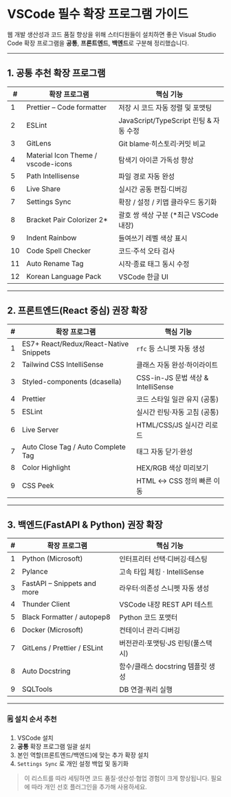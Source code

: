 # VSCode 필수 확장 프로그램 가이드

웹 개발 생산성과 코드 품질 향상을 위해 스터디원들이 설치하면 좋은 Visual Studio Code 확장 프로그램을 **공통**, **프론트엔드**, **백엔드**로 구분해 정리했습니다.

---

## 1. 공통 추천 확장 프로그램

| #   | 확장 프로그램                      | 핵심 기능                              |
| --- | ---------------------------------- | -------------------------------------- |
| 1   | Prettier – Code formatter          | 저장 시 코드 자동 정렬 및 포맷팅       |
| 2   | ESLint                             | JavaScript/TypeScript 린팅 & 자동 수정 |
| 3   | GitLens                            | Git blame·히스토리·커밋 비교           |
| 4   | Material Icon Theme / vscode-icons | 탐색기 아이콘 가독성 향상              |
| 5   | Path Intellisense                  | 파일 경로 자동 완성                    |
| 6   | Live Share                         | 실시간 공동 편집·디버깅                |
| 7   | Settings Sync                      | 확장 / 설정 / 키맵 클라우드 동기화     |
| 8   | Bracket Pair Colorizer 2\*         | 괄호 쌍 색상 구분 (\*최근 VSCode 내장) |
| 9   | Indent Rainbow                     | 들여쓰기 레벨 색상 표시                |
| 10  | Code Spell Checker                 | 코드·주석 오타 검사                    |
| 11  | Auto Rename Tag                    | 시작·종료 태그 동시 수정               |
| 12  | Korean Language Pack               | VSCode 한글 UI                         |

---

## 2. 프론트엔드(React 중심) 권장 확장

| #   | 확장 프로그램                          | 핵심 기능                          |
| --- | -------------------------------------- | ---------------------------------- |
| 1   | ES7+ React/Redux/React-Native Snippets | `rfc` 등 스니펫 자동 생성          |
| 2   | Tailwind CSS IntelliSense              | 클래스 자동 완성·하이라이트        |
| 3   | Styled-components (dcasella)           | CSS-in-JS 문법 색상 & IntelliSense |
| 4   | Prettier                               | 코드 스타일 일관 유지 (공통)       |
| 5   | ESLint                                 | 실시간 린팅·자동 고침 (공통)       |
| 6   | Live Server                            | HTML/CSS/JS 실시간 리로드          |
| 7   | Auto Close Tag / Auto Complete Tag     | 태그 자동 닫기·완성                |
| 8   | Color Highlight                        | HEX/RGB 색상 미리보기              |
| 9   | CSS Peek                               | HTML ↔ CSS 정의 빠른 이동          |

---

## 3. 백엔드(FastAPI & Python) 권장 확장

| #   | 확장 프로그램               | 핵심 기능                          |
| --- | --------------------------- | ---------------------------------- |
| 1   | Python (Microsoft)          | 인터프리터 선택·디버깅·테스팅      |
| 2   | Pylance                     | 고속 타입 체킹 · IntelliSense      |
| 3   | FastAPI – Snippets and more | 라우터·의존성 스니펫 자동 생성     |
| 4   | Thunder Client              | VSCode 내장 REST API 테스트        |
| 5   | Black Formatter / autopep8  | Python 코드 포맷터                 |
| 6   | Docker (Microsoft)          | 컨테이너 관리·디버깅               |
| 7   | GitLens / Prettier / ESLint | 버전관리·포맷팅·JS 린팅(풀스택 시) |
| 8   | Auto Docstring              | 함수/클래스 docstring 템플릿 생성  |
| 9   | SQLTools                    | DB 연결·쿼리 실행                  |

---

### 🗒️ 설치 순서 추천

1. VSCode 설치
2. **공통** 확장 프로그램 일괄 설치
3. 본인 역할(프론트엔드/백엔드)에 맞는 추가 확장 설치
4. `Settings Sync` 로 개인 설정 백업 및 동기화

> 이 리스트를 따라 세팅하면 코드 품질·생산성·협업 경험이 크게 향상됩니다. 필요에 따라 개인 선호 플러그인을 추가해 사용하세요.
